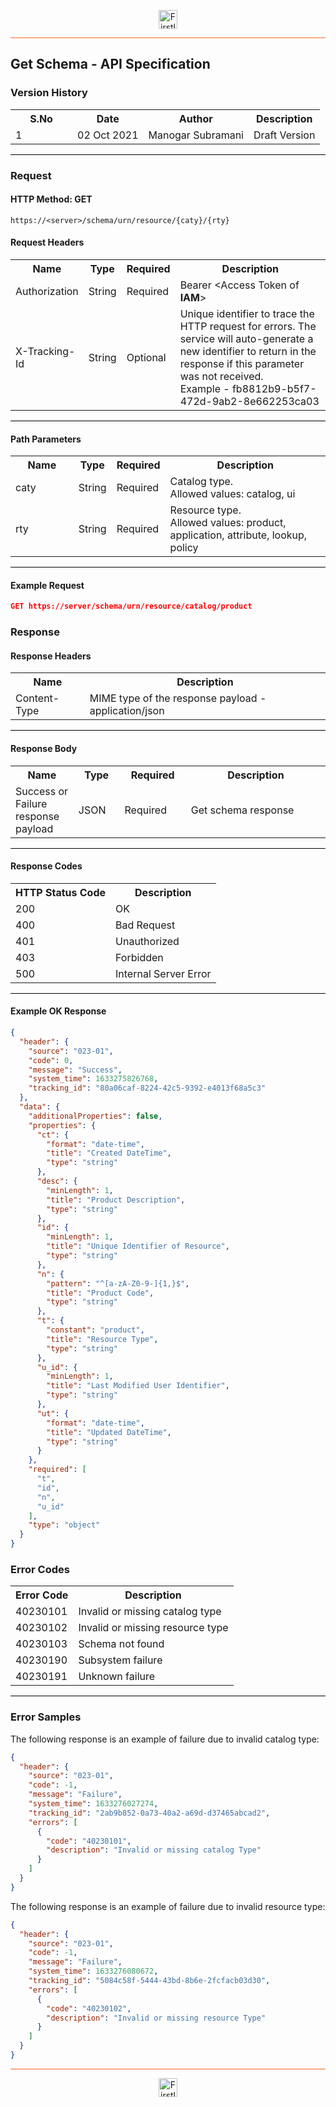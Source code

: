 <p align="center"><img src="https://cdn.shortpixel.ai/spai/w_378+q_lossy+ret_img+to_webp/https://firstlight.ai/wp-content/uploads/2021/03/300ppi-logotype-transparent.png" alt="Firstlight" height="30"/></p>

<hr style="height:1px;border-width:0;background-color:#f26524">

## Get Schema - API Specification

### Version History

<table width='100%'>
  <tr>
    <th width='20%'>S.No</th>
    <th>Date</th>
    <th>Author</th>
    <th>Description</th>
  </tr>
  <tr>
    <td>1</td>
    <td>02 Oct 2021</td>
    <td>Manogar Subramani</td>
    <td>Draft Version</td>
  </tr>
</table>

<hr style="height:1px;border-width:0;background-color:black">

### Request

#### HTTP Method: GET

```
https://<server>/schema/urn/resource/{caty}/{rty}
```

#### Request Headers

<table width='100%'>
  <tr>
    <th width='20%'>Name</th>
    <th>Type</th>
    <th>Required</th>
    <th>Description</th>
  </tr>
  <tr>
    <td>Authorization</td>
    <td>String</td>
    <td>Required</td>
    <td>Bearer &lt;Access Token of <b>IAM</b>&gt;</td>
  </tr>
  <tr>
    <td>X-Tracking-Id</td>
    <td>String</td>
    <td>Optional</td>
    <td>Unique identifier to trace the HTTP request for errors. The service will auto-generate a new identifier to return in the response if this parameter was not received.<br/>Example - fb8812b9-b5f7-472d-9ab2-8e662253ca03</td>
  </tr>
</table>

<hr style="height:1px;border-width:0;background-color:black">

#### Path Parameters

<table width='100%'>
  <tr>
    <th width='20%'>Name</th>
    <th>Type</th>
    <th>Required</th>
    <th>Description</th>
  </tr>
  <tr>
    <td>caty</td>
    <td>String</td>
    <td>Required</td>
    <td>Catalog type.<br/>Allowed values: catalog, ui</td>
  </tr>
  <tr>
    <td>rty</td>
    <td>String</td>
    <td>Required</td>
    <td>Resource type.<br/>Allowed values: product, application, attribute, lookup, policy</td>
  </tr>
</table>

<hr style="height:1px;border-width:0;background-color:black">

<div class="page"/>

#### Example Request

```json
GET https://server/schema/urn/resource/catalog/product
```

### Response

#### Response Headers

<table width="100%">
  <tr>
    <th>Name</th>
    <th>Description</th>
  </tr>
  <tr>
    <td>Content-Type</td>
    <td>MIME type of the response payload - application/json</td>
  </tr>
</table>

<hr style="height:1px;border-width:0;background-color:black">

#### Response Body

<table width="100%">
  <tr>
    <th width='20%'>Name</th>
    <th>Type</th>
    <th>Required</th>
    <th>Description</th>
  </tr>
 <tr>
    <td>Success or Failure response payload</td>
    <td>JSON</td>
    <td>Required</td>
    <td>Get schema response</td>
  </tr>
</table>

<hr style="height:1px;border-width:0;background-color:black">

#### Response Codes

<table width="100%">
  <tr>
    <th>HTTP Status Code</th>
    <th>Description</th>
  </tr>
  <tr>
    <td>200</td>
    <td>OK</td>
  </tr>
    <tr>
    <td>400</td>
    <td>Bad Request</td>
  </tr>
  <tr>
    <td>401</td>
    <td>Unauthorized</td>
  </tr>
  <tr>
    <td>403</td>
    <td>Forbidden</td>
  </tr>
  <tr>
    <td>500</td>
    <td>Internal Server Error</td>
  </tr>
</table>

<hr style="height:1px;border-width:0;background-color:black">


<div class="page"/>

#### Example OK Response

```` json
{
  "header": {
    "source": "023-01",
    "code": 0,
    "message": "Success",
    "system_time": 1633275826768,
    "tracking_id": "80a06caf-8224-42c5-9392-e4013f68a5c3"
  },
  "data": {
    "additionalProperties": false,
    "properties": {
      "ct": {
        "format": "date-time",
        "title": "Created DateTime",
        "type": "string"
      },
      "desc": {
        "minLength": 1,
        "title": "Product Description",
        "type": "string"
      },
      "id": {
        "minLength": 1,
        "title": "Unique Identifier of Resource",
        "type": "string"
      },
      "n": {
        "pattern": "^[a-zA-Z0-9-]{1,}$",
        "title": "Product Code",
        "type": "string"
      },
      "t": {
        "constant": "product",
        "title": "Resource Type",
        "type": "string"
      },
      "u_id": {
        "minLength": 1,
        "title": "Last Modified User Identifier",
        "type": "string"
      },
      "ut": {
        "format": "date-time",
        "title": "Updated DateTime",
        "type": "string"
      }
    },
    "required": [
      "t",
      "id",
      "n",
      "u_id"
    ],
    "type": "object"
  }
}
````

### Error Codes

<table width="100%">
  <tr>
    <th>Error Code</th>
    <th>Description</th>
  </tr>
  <tr>
    <td>40230101</td>
    <td>Invalid or missing catalog type</td>
  </tr>
  <tr>
    <td>40230102</td>
    <td>Invalid or missing resource type</td>
  </tr>
  <tr>
    <td>40230103</td>
    <td>Schema not found</td>
  </tr>
  <tr>
    <td>40230190</td>
    <td>Subsystem failure</td>
  </tr>
  <tr>
    <td>40230191</td>
    <td>Unknown failure</td>
  </tr>
</table>

<hr style="height:1px;border-width:0;background-color:black">

### Error Samples

The following response is an example of failure due to invalid catalog type:

```json
{
  "header": {
    "source": "023-01",
    "code": -1,
    "message": "Failure",
    "system_time": 1633276027274,
    "tracking_id": "2ab9b852-0a73-40a2-a69d-d37465abcad2",
    "errors": [
      {
        "code": "40230101",
        "description": "Invalid or missing catalog Type"
      }
    ]
  }
}
```

The following response is an example of failure due to invalid resource type:

```json
{
  "header": {
    "source": "023-01",
    "code": -1,
    "message": "Failure",
    "system_time": 1633276080672,
    "tracking_id": "5084c58f-5444-43bd-8b6e-2fcfacb03d30",
    "errors": [
      {
        "code": "40230102",
        "description": "Invalid or missing resource Type"
      }
    ]
  }
}
```
<hr style="height:1px;border-width:0;background-color:#f26524">

<p align="center"><img src="https://cdn.shortpixel.ai/spai/w_378+q_lossy+ret_img+to_webp/https://firstlight.ai/wp-content/uploads/2021/03/300ppi-logotype-transparent.png" alt="Firstlight" height="30"/></p>